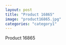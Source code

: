 ```yaml
---
layout: post
title: "Product 16865"
image: "product16865.jpg"
categories: "category1"
---
```

Product 16865
